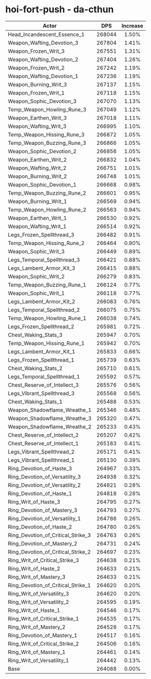 # hoi-fort-push - da-cthun
| Actor | DPS | Increase |
|---|:---:|:---:|
|Head_Incandescent_Essence_1|268044|1.50%|
|Weapon_Wafting_Devotion_3|267804|1.41%|
|Weapon_Frozen_Writ_3|267551|1.31%|
|Weapon_Wafting_Devotion_2|267404|1.26%|
|Weapon_Frozen_Writ_2|267242|1.19%|
|Weapon_Wafting_Devotion_1|267236|1.19%|
|Weapon_Burning_Writ_3|267137|1.15%|
|Weapon_Frozen_Writ_1|267118|1.15%|
|Weapon_Sophic_Devotion_3|267070|1.13%|
|Temp_Weapon_Howling_Rune_3|267049|1.12%|
|Weapon_Earthen_Writ_3|267018|1.11%|
|Weapon_Wafting_Writ_3|266995|1.10%|
|Temp_Weapon_Hissing_Rune_3|266872|1.05%|
|Temp_Weapon_Buzzing_Rune_3|266866|1.05%|
|Weapon_Sophic_Devotion_2|266856|1.05%|
|Weapon_Earthen_Writ_2|266832|1.04%|
|Weapon_Wafting_Writ_2|266751|1.01%|
|Weapon_Burning_Writ_2|266748|1.01%|
|Weapon_Sophic_Devotion_1|266668|0.98%|
|Temp_Weapon_Buzzing_Rune_2|266601|0.95%|
|Weapon_Burning_Writ_1|266569|0.94%|
|Temp_Weapon_Howling_Rune_2|266563|0.94%|
|Weapon_Earthen_Writ_1|266530|0.92%|
|Weapon_Wafting_Writ_1|266514|0.92%|
|Legs_Frozen_Spellthread_3|266482|0.91%|
|Temp_Weapon_Hissing_Rune_2|266464|0.90%|
|Weapon_Sophic_Writ_3|266449|0.89%|
|Legs_Temporal_Spellthread_3|266421|0.88%|
|Legs_Lambent_Armor_Kit_3|266415|0.88%|
|Weapon_Sophic_Writ_2|266279|0.83%|
|Temp_Weapon_Buzzing_Rune_1|266124|0.77%|
|Weapon_Sophic_Writ_1|266118|0.77%|
|Legs_Lambent_Armor_Kit_2|266083|0.76%|
|Legs_Temporal_Spellthread_2|266075|0.75%|
|Temp_Weapon_Howling_Rune_1|266038|0.74%|
|Legs_Frozen_Spellthread_2|265981|0.72%|
|Chest_Waking_Stats_3|265947|0.70%|
|Temp_Weapon_Hissing_Rune_1|265942|0.70%|
|Legs_Lambent_Armor_Kit_1|265833|0.66%|
|Legs_Frozen_Spellthread_1|265739|0.63%|
|Chest_Waking_Stats_2|265710|0.61%|
|Legs_Temporal_Spellthread_1|265592|0.57%|
|Chest_Reserve_of_Intellect_3|265576|0.56%|
|Legs_Vibrant_Spellthread_3|265568|0.56%|
|Chest_Waking_Stats_1|265488|0.53%|
|Weapon_Shadowflame_Wreathe_1|265346|0.48%|
|Weapon_Shadowflame_Wreathe_3|265320|0.47%|
|Weapon_Shadowflame_Wreathe_2|265233|0.43%|
|Chest_Reserve_of_Intellect_2|265207|0.42%|
|Chest_Reserve_of_Intellect_1|265183|0.41%|
|Legs_Vibrant_Spellthread_2|265171|0.41%|
|Legs_Vibrant_Spellthread_1|265130|0.39%|
|Ring_Devotion_of_Haste_3|264967|0.33%|
|Ring_Devotion_of_Versatility_3|264938|0.32%|
|Ring_Devotion_of_Versatility_2|264821|0.28%|
|Ring_Devotion_of_Haste_1|264818|0.28%|
|Ring_Writ_of_Haste_3|264795|0.27%|
|Ring_Devotion_of_Mastery_3|264793|0.27%|
|Ring_Devotion_of_Versatility_1|264786|0.26%|
|Ring_Devotion_of_Haste_2|264780|0.26%|
|Ring_Devotion_of_Critical_Strike_3|264763|0.26%|
|Ring_Devotion_of_Mastery_2|264731|0.24%|
|Ring_Devotion_of_Critical_Strike_2|264697|0.23%|
|Ring_Writ_of_Critical_Strike_3|264638|0.21%|
|Ring_Writ_of_Haste_2|264633|0.21%|
|Ring_Writ_of_Mastery_3|264633|0.21%|
|Ring_Devotion_of_Critical_Strike_1|264620|0.20%|
|Ring_Writ_of_Versatility_3|264620|0.20%|
|Ring_Writ_of_Versatility_2|264595|0.19%|
|Ring_Writ_of_Haste_1|264546|0.17%|
|Ring_Writ_of_Critical_Strike_1|264535|0.17%|
|Ring_Writ_of_Mastery_2|264528|0.17%|
|Ring_Devotion_of_Mastery_1|264517|0.16%|
|Ring_Writ_of_Critical_Strike_2|264506|0.16%|
|Ring_Writ_of_Mastery_1|264461|0.14%|
|Ring_Writ_of_Versatility_1|264442|0.13%|
|Base|264088|0.00%|
